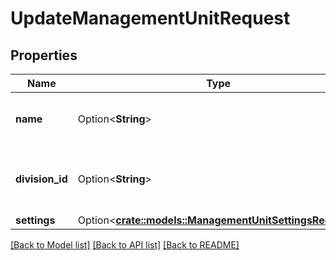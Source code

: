 # UpdateManagementUnitRequest

## Properties

Name | Type | Description | Notes
------------ | ------------- | ------------- | -------------
**name** | Option<**String**> | The new name of the management unit | [optional]
**division_id** | Option<**String**> | The new division id for the management unit | [optional]
**settings** | Option<[**crate::models::ManagementUnitSettingsRequest**](ManagementUnitSettingsRequest.md)> |  | [optional]

[[Back to Model list]](../README.md#documentation-for-models) [[Back to API list]](../README.md#documentation-for-api-endpoints) [[Back to README]](../README.md)


